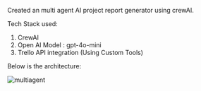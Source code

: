 Created an multi agent AI project report generator using crewAI.

Tech Stack used:
1. CrewAI
2. Open AI Model : gpt-4o-mini
3. Trello API integration (Using Custom Tools)

Below is the architecture:


![multiagent](https://github.com/user-attachments/assets/96206c5d-398a-498f-b093-c528caa6ffc8)
